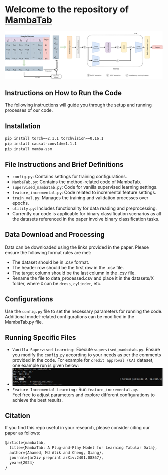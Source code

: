 # Welcome to the repository of [MambaTab](https://arxiv.org/abs/2401.08867)
![Alt text](./pics/mambatab.png)
## Instructions on How to Run the Code
The following instructions will guide you through the setup and running processes of our code.
## Installation
`pip install torch==2.1.1 torchvision==0.16.1`<br>
`pip install causal-conv1d==1.1.1`<br>
`pip install mamba-ssm`<br>
## File Instructions and Brief Definitions
- `config.py`: Contains settings for training configurations.
- `MambaTab.py`: Contains the method-related code of MambaTab.
- `supervised_mambatab.py`: Code for vanilla supervised learning settings.
- `feature_incremental.py`: Code related to incremental feature settings.
- `train_val.py`: Manages the training and validation processes over epochs.
- `utility.py`: Includes functionality for data reading and preprocessing.
- Currently our code is applicable for binary classification scenarios as all the datasets referenced in the paper involve binary classification tasks.
## Data Download and Processing
Data can be downloaded using the links provided in the paper. Please ensure the following format rules are met:

- The dataset should be in .csv format.
- The header row should be the first row in the .csv file.
- The target column should be the last column in the .csv file.
- Rename the file to data_processed.csv and place it in the datasets/X folder, where `X` can be `dress`, `cylinder`, etc.

## Configurations
Use the `config.py` file to set the necessary parameters for running the code. Additional model-related configurations can be modified in the MambaTab.py file.

## Running Specific Files
- `Vanilla Supervised Learning:` Execute `supervised_mambatab.py`. Ensure you modify the `config.py` according to your needs as per the comments provided in the code. For example for `credit approval (CA)` dataset, one example run is given below:
- ![Alt text](./pics/example_run.png)
- `Feature Incremental Learning:` Run `feature_incremental.py`.<br>
Feel free to adjust parameters and explore different configurations to achieve the best results.
## Citation

If you find this repo useful in your research, please consider citing our paper as follows:

```
@article{mambatab,
  title={MambaTab: A Plug-and-Play Model for Learning Tabular Data},
  author={Ahamed, Md Atik and Cheng, Qiang},
  journal={arXiv preprint arXiv:2401.08867},
  year={2024}
}
```